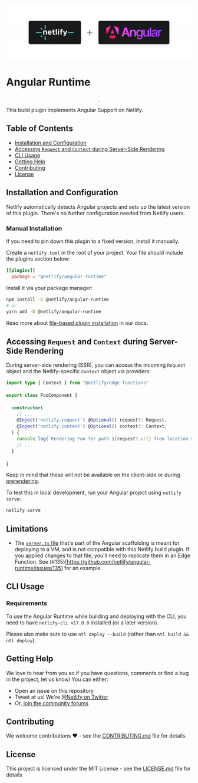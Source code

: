 ![Netlify Angular Runtime – Run Angular seamlessly on Netlify](netlify-plugin-angular.png)

# Angular Runtime

<p align="center">
  <a aria-label="npm version" href="https://www.npmjs.com/package/@netlify/angular-runtime">
    <img alt="" src="https://img.shields.io/npm/v/@netlify/angular-runtime">
  </a>
  <a aria-label="MIT License" href="https://img.shields.io/npm/l/@netlify/angular-runtime">
    <img alt="" src="https://img.shields.io/badge/License-MIT-yellow.svg">
  </a>
</p>

This build plugin implements Angular Support on Netlify.

## Table of Contents

- [Installation and Configuration](#installation-and-configuration)
- [Accessing `Request` and `Context` during Server-Side Rendering](#accessing-request-and-context-during-server-side-rendering)
- [CLI Usage](#cli-usage)
- [Getting Help](#getting-help)
- [Contributing](#contributing)
- [License](#license)

## Installation and Configuration

Netlify automatically detects Angular projects and sets up the latest version of this plugin. There's no further configuration needed from Netlify users.

### Manual Installation

If you need to pin down this plugin to a fixed version, install it manually.

Create a `netlify.toml` in the root of your project. Your file should include the plugins section below:

```toml
[[plugins]]
  package = "@netlify/angular-runtime"
```

Install it via your package manager:

```bash
npm install -D @netlify/angular-runtime
# or
yarn add -D @netlify/angular-runtime
```

Read more about [file-based plugin installation](https://docs.netlify.com/configure-builds/build-plugins/#file-based-installation)
in our docs.

## Accessing `Request` and `Context` during Server-Side Rendering

During server-side rendering (SSR), you can access the incoming `Request` object and the Netlify-specific `Context` object via providers:

```ts
import type { Context } from "@netlify/edge-functions"

export class FooComponent {

  constructor(
    // ...
    @Inject('netlify.request') @Optional() request?: Request,
    @Inject('netlify.context') @Optional() context?: Context,
  ) {
    console.log(`Rendering Foo for path ${request?.url} from location ${context?.geo?.city}`)
    // ...
  }
  
}
```

Keep in mind that these will not be available on the client-side or during [prerendering](https://angular.dev/guide/prerendering#prerendering-parameterized-routes).

To test this in local development, run your Angular project using `netlify serve`:

```sh
netlify serve
```

## Limitations

- The [`server.ts` file](https://angular.dev/guide/ssr#configure-server-side-rendering) that's part of the Angular scaffolding is meant for deploying to a VM, and is not compatible with this Netlify build plugin. If you applied changes to that file, you'll need to replicate them in an Edge Function. See (#135)[https://github.com/netlify/angular-runtime/issues/135] for an example.

## CLI Usage

### Requirements

To use the Angular Runtime while building and deploying with the CLI, you need to have `netlify-cli v17.0.0` installed (or a later version).

Please also make sure to use `ntl deploy --build` (rather than `ntl build && ntl deploy`).

## Getting Help

We love to hear from you so if you have questions, comments or find a bug in the
project, let us know! You can either:

- Open an issue on this repository
- Tweet at us! We're [@Netlify on Twitter](https://twitter.com/Netlify)
- Or, [join the community forums](https://answers.netlify.com)

## Contributing

We welcome contributions ❤️ - see the [CONTRIBUTING.md](CONTRIBUTING.md) file
for details.

## License

This project is licensed under the MIT License - see the
[LICENSE.md](LICENSE.md) file for details
